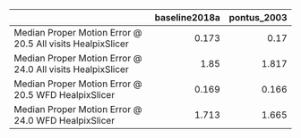 |                                                            |   baseline2018a |   pontus_2003 |
|:-----------------------------------------------------------|----------------:|--------------:|
| Median Proper Motion Error @ 20.5 All visits HealpixSlicer |           0.173 |         0.17  |
| Median Proper Motion Error @ 24.0 All visits HealpixSlicer |           1.85  |         1.817 |
| Median Proper Motion Error @ 20.5 WFD HealpixSlicer        |           0.169 |         0.166 |
| Median Proper Motion Error @ 24.0 WFD HealpixSlicer        |           1.713 |         1.665 |
